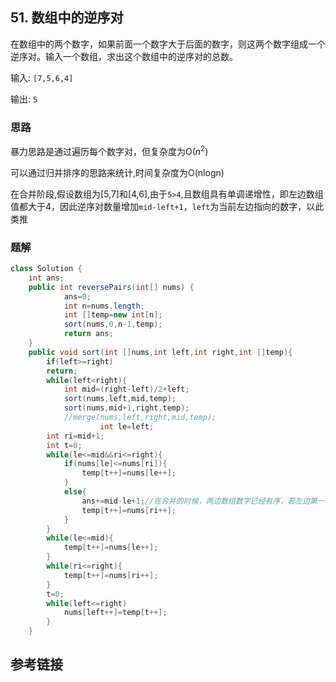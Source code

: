 ## 51. 数组中的逆序对
 在数组中的两个数字，如果前面一个数字大于后面的数字，则这两个数字组成一个逆序对。输入一个数组，求出这个数组中的逆序对的总数。

 输入: `[7,5,6,4]`

输出: `5`
### 思路
暴力思路是通过遍历每个数字对，但复杂度为O($n^2$)

可以通过归并排序的思路来统计,时间复杂度为O(nlogn)

在合并阶段,假设数组为[5,7]和[4,6],由于`5>4`,且数组具有单调递增性，即左边数组值都大于4，因此逆序对数量增加`mid-left+1`，`left`为当前左边指向的数字，以此类推
### 题解
```java
class Solution {
    int ans;
    public int reversePairs(int[] nums) {
            ans=0;
            int n=nums.length;
            int []temp=new int[n];
            sort(nums,0,n-1,temp);
            return ans;
    }
    public void sort(int []nums,int left,int right,int []temp){
        if(left>=right)
        return;
        while(left<right){
            int mid=(right-left)/2+left;
            sort(nums,left,mid,temp);
            sort(nums,mid+1,right,temp);
            //merge(nums,left,right,mid,temp);
                    int le=left;
        int ri=mid+1;
        int t=0;
        while(le<=mid&&ri<=right){
            if(nums[le]<=nums[ri]){
                temp[t++]=nums[le++];
            }
            else{
                ans+=mid-le+1;//在合并的时候，两边数组数字已经有序，若左边第一个大于右边，说明该数字后面都大于右边，计入答案
                temp[t++]=nums[ri++];
            }
        }
        while(le<=mid){
            temp[t++]=nums[le++];
        }
        while(ri<=right){
            temp[t++]=nums[ri++];
        }
        t=0;
        while(left<=right)
            nums[left++]=temp[t++];
        }
    }
```
## 参考链接